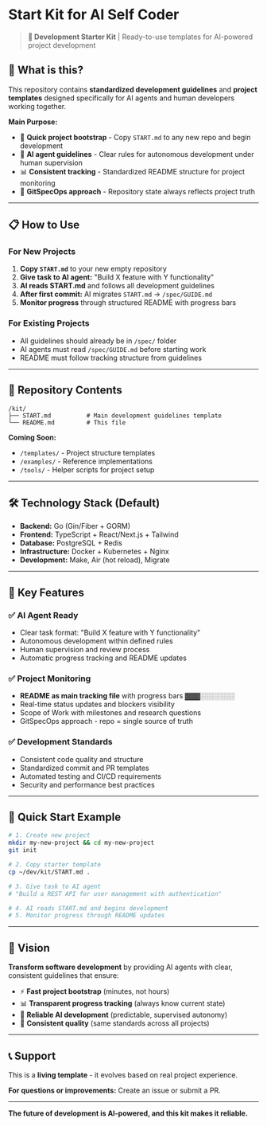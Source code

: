 # Start Kit for AI Self Coder

> **🤖 Development Starter Kit** | Ready-to-use templates for AI-powered project development

## 🎯 What is this?

This repository contains **standardized development guidelines** and **project templates** designed specifically for AI agents and human developers working together.

**Main Purpose:**
- 🚀 **Quick project bootstrap** - Copy `START.md` to any new repo and begin development
- 🤖 **AI agent guidelines** - Clear rules for autonomous development under human supervision  
- 📊 **Consistent tracking** - Standardized README structure for project monitoring
- 🔄 **GitSpecOps approach** - Repository state always reflects project truth

---

## 📋 How to Use

### For New Projects
1. **Copy `START.md`** to your new empty repository
2. **Give task to AI agent:** "Build X feature with Y functionality"  
3. **AI reads START.md** and follows all development guidelines
4. **After first commit:** AI migrates `START.md` → `/spec/GUIDE.md`
5. **Monitor progress** through structured README with progress bars

### For Existing Projects  
- All guidelines should already be in `/spec/` folder
- AI agents must read `/spec/GUIDE.md` before starting work
- README must follow tracking structure from guidelines

---

## 📁 Repository Contents

```
/kit/
├── START.md          # Main development guidelines template
└── README.md         # This file
```

**Coming Soon:**
- `/templates/` - Project structure templates
- `/examples/` - Reference implementations  
- `/tools/` - Helper scripts for project setup

---

## 🛠️ Technology Stack (Default)

- **Backend:** Go (Gin/Fiber + GORM)
- **Frontend:** TypeScript + React/Next.js + Tailwind  
- **Database:** PostgreSQL + Redis
- **Infrastructure:** Docker + Kubernetes + Nginx
- **Development:** Make, Air (hot reload), Migrate

---

## 🎯 Key Features

### ✅ AI Agent Ready
- Clear task format: "Build X feature with Y functionality"
- Autonomous development within defined rules
- Human supervision and review process
- Automatic progress tracking and README updates

### ✅ Project Monitoring  
- **README as main tracking file** with progress bars ▓▓▓░░░░░░░
- Real-time status updates and blockers visibility
- Scope of Work with milestones and research questions
- GitSpecOps approach - repo = single source of truth

### ✅ Development Standards
- Consistent code quality and structure
- Standardized commit and PR templates  
- Automated testing and CI/CD requirements
- Security and performance best practices

---

## 🚀 Quick Start Example

```bash
# 1. Create new project
mkdir my-new-project && cd my-new-project
git init

# 2. Copy starter template  
cp ~/dev/kit/START.md .

# 3. Give task to AI agent
# "Build a REST API for user management with authentication"

# 4. AI reads START.md and begins development
# 5. Monitor progress through README updates
```

---

## 🎉 Vision

**Transform software development** by providing AI agents with clear, consistent guidelines that ensure:
- ⚡ **Fast project bootstrap** (minutes, not hours)
- 📊 **Transparent progress tracking** (always know current state)  
- 🤖 **Reliable AI development** (predictable, supervised autonomy)
- 🔄 **Consistent quality** (same standards across all projects)

---

## 📞 Support

This is a **living template** - it evolves based on real project experience.

**For questions or improvements:** Create an issue or submit a PR.

---

**The future of development is AI-powered, and this kit makes it reliable.**
